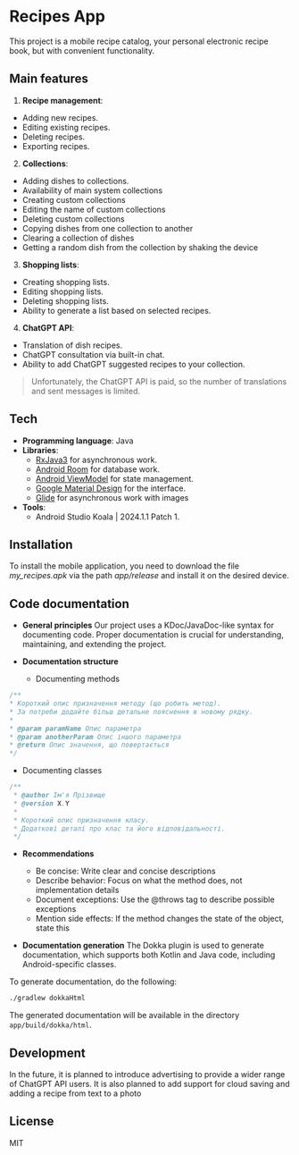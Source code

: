 # Recipes App
This project is a mobile recipe catalog, your personal electronic recipe book, but with convenient functionality.

## Main features
1. **Recipe management**:
- Adding new recipes.
- Editing existing recipes.
- Deleting recipes.
- Exporting recipes.

2. **Collections**:
- Adding dishes to collections.
- Availability of main system collections
- Creating custom collections
- Editing the name of custom collections
- Deleting custom collections
- Copying dishes from one collection to another
- Clearing a collection of dishes
- Getting a random dish from the collection by shaking the device

3. **Shopping lists**:
- Creating shopping lists.
- Editing shopping lists.
- Deleting shopping lists.
- Ability to generate a list based on selected recipes.

4. **ChatGPT API**:
- Translation of dish recipes.
- ChatGPT consultation via built-in chat.
- Ability to add ChatGPT suggested recipes to your collection.

> Unfortunately, the ChatGPT API is paid, so the number of translations and sent messages is limited.


## Tech
- **Programming language**: Java
- **Libraries**:
   - [RxJava3] for asynchronous work.
   - [Android Room] for database work.
   - [Android ViewModel] for state management.
   - [Google Material Design] for the interface.
   - [Glide] for asynchronous work with images
- **Tools**:
   - Android Studio Koala | 2024.1.1 Patch 1.

## Installation
To install the mobile application, you need to download the file _my_recipes.apk_ via the path _app/release_ and install it on the desired device.

## Code documentation
- **General principles**
Our project uses a KDoc/JavaDoc-like syntax for documenting code. Proper documentation is crucial for understanding, maintaining, and extending the project.

- **Documentation structure**
  - Documenting methods
```java
/**
* Короткий опис призначення методу (що робить метод).
* За потреби додайте більш детальне пояснення в новому рядку.
*
* @param paramName Опис параметра
* @param anotherParam Опис іншого параметра
* @return Опис значення, що повертається
*/
```
  - Documenting classes
```java
/**
 * @author Ім'я Прізвище
 * @version X.Y
 *
 * Короткий опис призначення класу.
 * Додаткові деталі про клас та його відповідальності.
 */
```

- **Recommendations**
  - Be concise: Write clear and concise descriptions
  - Describe behavior: Focus on what the method does, not implementation details
  - Document exceptions: Use the @throws tag to describe possible exceptions
  - Mention side effects: If the method changes the state of the object, state this

- **Documentation generation**
The Dokka plugin is used to generate documentation, which supports both Kotlin and Java code, including Android-specific classes.

To generate documentation, do the following:

```bash
./gradlew dokkaHtml
```

The generated documentation will be available in the directory `app/build/dokka/html`.

## Development
In the future, it is planned to introduce advertising to provide a wider range of ChatGPT API users. It is also planned to add support for cloud saving and adding a recipe from text to a photo

## License
MIT

[RxJava3]: <https://github.com/ReactiveX/RxJava>
[Android Room]: <https://developer.android.com/jetpack/androidx/releases/room>
[Android ViewModel]: <https://developer.android.com/topic/libraries/architecture/viewmodel>
[Google Material Design]: <https://m3.material.io/>
[Glide]: <https://github.com/bumptech/glide>